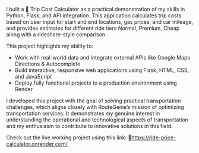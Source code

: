 I built a 🚗 Trip Cost Calculator as a practical demonstration of my skills in Python, Flask, and API integration. This application calculates trip costs based on user input for start and end locations, gas prices, and car mileage, and provides estimates for different ride tiers Normal, Premium, Cheap along with a rideshare-style comparison.

This project highlights my ability to:

- Work with real-world data and integrate external APIs like Google Maps Directions & Autocomplete
- Build interactive, responsive web applications using Flask, HTML, CSS, and JavaScript
- Deploy fully functional projects to a production environment using Render

I developed this project with the goal of solving practical transportation challenges, which aligns closely with RouteGenie’s mission of optimizing transportation services. It demonstrates my genuine interest in understanding the operational and technological aspects of transportation and my enthusiasm to contribute to innovative solutions in this field.

Check out the live working project using this link: 🚀https://ride-price-calculator.onrender.com/
